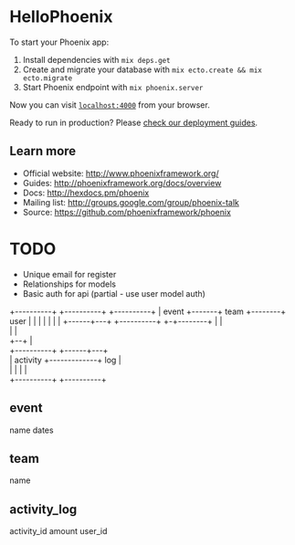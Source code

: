 # HelloPhoenix

To start your Phoenix app:

  1. Install dependencies with `mix deps.get`
  2. Create and migrate your database with `mix ecto.create && mix ecto.migrate`
  3. Start Phoenix endpoint with `mix phoenix.server`

Now you can visit [`localhost:4000`](http://localhost:4000) from your browser.

Ready to run in production? Please [check our deployment guides](http://www.phoenixframework.org/docs/deployment).

## Learn more

  * Official website: http://www.phoenixframework.org/
  * Guides: http://phoenixframework.org/docs/overview
  * Docs: http://hexdocs.pm/phoenix
  * Mailing list: http://groups.google.com/group/phoenix-talk
  * Source: https://github.com/phoenixframework/phoenix

# TODO

  * Unique email for register
  * Relationships for models
  * Basic auth for api (partial - use user model auth)

  +----------+       +----------+        +----------+
  | event    +-------+ team     +--------+ user     |
  |          |       |          |        |          |
  +------+---+       +----------+        +-+--------+
         |                                 |         
         |                                 |         
         +--+                              |         
           +----------+             +------+---+     
           | activity +-------------+ log      |     
           |          |             |          |     
           +----------+             +----------+     

event
---
name
dates

team
---
name

activity_log
---
activity_id
amount
user_id
